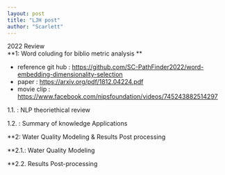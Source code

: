 ```yaml
---
layout: post
title: "LJH post"
author: "Scarlett"
---
```


2022 Review  
**1: Word coluding for biblio metric analysis **
  - reference git hub : https://github.com/SC-PathFinder2022/word-embedding-dimensionality-selection
  - paper : https://arxiv.org/pdf/1812.04224.pdf
  - movie clip : https://www.facebook.com/nipsfoundation/videos/745243882514297

1.1. : NLP theoriethical review 

1.2. : Summary of knowledge Applications               

**2: Water Quality Modeling & Results Post processing 

**2.1.: Water Quality Modeling

**2.2. Results Post-processing 
